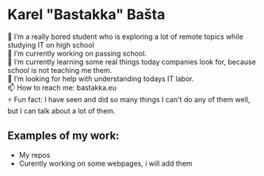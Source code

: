 # Karel "Bastakka" Bašta  

🧑 I’m a really bored student who is exploring a lot of remote topics while studying IT on high school  
🔭 I’m currently working on passing school.  
🌱 I’m currently learning some real things today companies look for, because school is not teaching me them.  
🤔 I’m looking for help with understanding todays IT labor.  
📫 How to reach me: bastakka.eu  
⚡ Fun fact: I have seen and did so many things I can't do any of them well, but I can talk about a lot of them.  

## Examples of my work:  
* My repos  
* Curently working on some webpages, i will add them  
